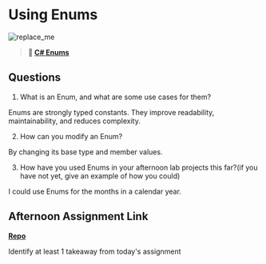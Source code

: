 # Using Enums

![replace_me](https://codeworks.blob.core.windows.net/public/assets/img/illustrations/placeholder.svg)

> **📖 [C# Enums](https://codeworksacademy.com/fs-student-guide/resources/wk10/03-Enums)**

## Questions

1. What is an Enum, and what are some use cases for them?

Enums are strongly typed constants. They improve readability, maintainability, and reduces complexity.

2. How can you modify an Enum?

By changing its base type and member values.

3. How have you used Enums in your afternoon lab projects this far?(if you have not yet, give an example of how you could)

I could use Enums for the months in a calendar year.

## Afternoon Assignment Link

**[Repo](https://github.com/tylertruman/<ASSIGNMENT_REPO>)**

Identify at least 1 takeaway from today's assignment
